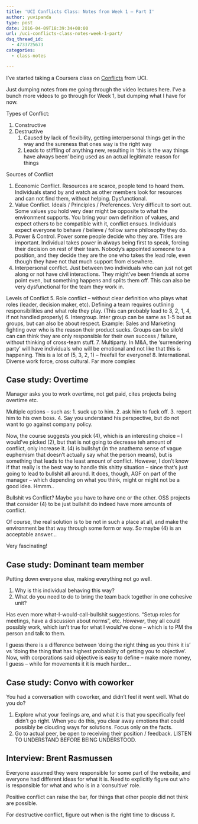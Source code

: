 ```yaml
---
title: 'UCI Conflicts Class: Notes from Week 1 – Part I'
author: yuvipanda
type: post
date: 2016-04-09T18:39:34+00:00
url: /uci-conflicts-class-notes-week-1-part/
dsq_thread_id:
  - 4733725673
categories:
  - class-notes

---
```

I&#8217;ve started taking a Coursera class on [Conflicts][1] from UCI.

Just dumping notes from me going through the video lectures here. I&#8217;ve a bunch more videos to go through for Week 1, but dumping what I have for now.

Types of Conflict:

  1. Constructive
  2. Destructive 
      1. Caused by lack of flexibility, getting interpersonal things get in the way and the sureness that ones way is the right way
      2. Leads to stiffling of anything new, resulting in &#8216;this is the way things have always been&#8217; being used as an actual legitimate reason for things

Sources of Conflict

  1. Economic Conflict. Resources are scarce, people tend to hoard them. Individuals stand by and watch as other members look for resources and can not find them, without helping. Dysfunctional.
  2. Value Conflict. Ideals / Principles / Preferences. Very difficult to sort out. Some values you hold very dear might be opposite to what the environment supports. You bring your own definition of values, and expect others to be compatible with it, conflict ensues. Individuals expect everyone to behave / believe / follow same philosophy they do.
  3. Power & Control. Power some people decide who they are. Titles are important. Individual takes power in always being first to speak, forcing their decision on rest of their team. Nobody&#8217;s appointed someone to a position, and they decide they are the one who takes the lead role, even though they have not that much support from elsewhere.
  4. Interpersonal conflict. Just between two individuals who can just not get along or not have civil interactions. They might&#8217;ve been friends at some point even, but something happens and splits them off. This can also be very dysfunctional for the team they work in. 

Levels of Conflict 5. Role conflict &#8211; without clear definition who plays what roles (leader, decision maker, etc). Defining a team requires outlining responsibilities and what role they play. (This can probably lead to 3, 2, 1, 4, if not handled properly) 6. Intergroup. Inter group can be same as 1-5 but as groups, but can also be about respect. Example: Sales and Marketing fighting over who is the reason their product sucks. Groups can be silo&#8217;d can can think they are only responsible for their own success / failure, without thinking of cross-team stuff. 7. Multiparty. In M&A, the &#8216;surrendering party&#8217; will have individuals who will be emotional and not like that this is happening. This is a lot of (5, 3, 2, 1) &#8211; freefall for everyone! 8. International. Diverse work force, cross cultural. Far more complex

## Case study: Overtime

Manager asks you to work overtime, not get paid, cites projects being overtime etc.

Multiple options &#8211; such as: 1. suck up to him. 2. ask him to fuck off. 3. report him to his own boss. 4. Say you understand his perspective, but do not want to go against company policy.

Now, the course suggests you pick (4), which is an interesting choice &#8211; I would&#8217;ve picked (2), but that is not going to decrease teh amount of conflict, only increase it. (4) is bullshyt (in the anathema sense of vague euphemism that doesn&#8217;t actually say what the person means), but is something that leads to the least amount of conflict. However, I don&#8217;t know if that really is the best way to handle this shitty situation &#8211; since that&#8217;s just going to lead to bullshit all around. It does, though, AGF on part of the manager &#8211; which depending on what you think, might or might not be a good idea. Hmmm..

Bullshit vs Conflict? Maybe you have to have one or the other. OSS projects that consider (4) to be just bullshit do indeed have more amounts of conflict.

Of course, the real solution is to be not in such a place at all, and make the environment be that way through some form or way. So maybe (4) is an acceptable answer&#8230;

Very fascinating!

## Case study: Dominant team member

Putting down everyone else, making everything not go well.

  1. Why is this individual behaving this way?
  2. What do you need to do to bring the team back together in one cohesive unit?

Has even more what-I-would-call-bullshit suggestions. &#8220;Setup roles for meetings, have a discussion about norms&#8221;, etc. _However_, they all could possibly work, which isn&#8217;t true for what I would&#8217;ve done &#8211; which is to PM the person and talk to them.

I guess there is a difference between &#8216;doing the right thing as you think it is&#8217; vs &#8216;doing the thing that has highest probability of getting you to objective&#8217;. Now, with corporations said objective is easy to define &#8211; make more money, I guess &#8211; while for movements it it is much harder&#8230;

## Case study: Convo with coworker

You had a conversation with coworker, and didn&#8217;t feel it went well. What do you do?

  1. Explore what your feelings are, and what it is that you specifically feel didn&#8217;t go right. When you do this, you clear away emotions that could possibly be clouding ways for solutions. Focus only on the facts. 
  2. Go to actual peer, be open to receiving their position / feedback. LISTEN TO UNDERSTAND BEFORE BEING UNDERSTOOD.

## Interview: Brent Rasmussen

Everyone assumed they were responsible for some part of the website, and everyone had different ideas for what it is. Need to explicitly figure out who is responsible for what and who is in a &#8216;consultive&#8217; role.

Positive conflict can raise the bar, for things that other people did not think are possible.

For destructive conflict, figure out when is the right time to discuss it.

 [1]: https://www.coursera.org/learn/types-of-conflict/
